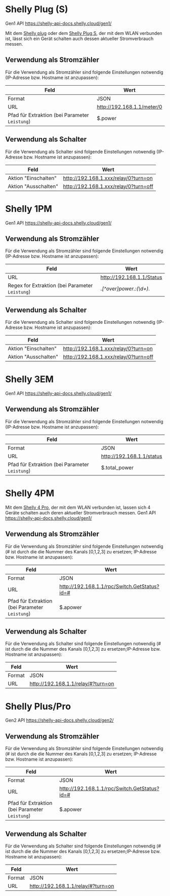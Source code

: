 # Shelly Plug (S)
Gen1 API 
https://shelly-api-docs.shelly.cloud/gen1/

Mit dem [Shelly plug](https://shelly.cloud/shelly-plug/) oder dem [Shelly Plug S](https://shelly.cloud/knowledge-base/devices/shelly-plug-s/), der mit dem WLAN verbunden ist, lässt sich ein Gerät schalten auch dessen aktueller Stromverbrauch messen.

## Verwendung als Stromzähler

Für die Verwendung als Stromzähler sind folgende Einstellungen notwendig (IP-Adresse bzw. Hostname ist anzupassen):

| Feld                                           | Wert                       |
|------------------------------------------------|----------------------------|
| Format                                         | JSON                       |
| URL                                            | http://192.168.1.1/meter/0 |
| Pfad für Extraktion (bei Parameter `Leistung`) | $.power                    |

## Verwendung als Schalter

Für die Verwendung als Schalter sind folgende Einstellungen notwendig (IP-Adresse bzw. Hostname ist anzupassen):


| Feld                  | Wert                                   |
|-----------------------|----------------------------------------|
| Aktion "Einschalten"  | http://192.168.1.xxx/relay/0?turn=on   |
| Aktion "Ausschalten"  | http://192.168.1.xxx/relay/0?turn=off  |


# Shelly 1PM 
Gen1 API 
https://shelly-api-docs.shelly.cloud/gen1/

## Verwendung als Stromzähler

Für die Verwendung als Stromzähler sind folgende Einstellungen notwendig (IP-Adresse bzw. Hostname ist anzupassen):

| Feld                                           | Wert                       |
|------------------------------------------------|----------------------------|
| URL                                            | http://192.168.1.1/Status  |
| Regex for Extraktion (bei Parameter `Leistung`) |.*[^over]power.:(\d+).*     |

## Verwendung als Schalter

Für die Verwendung als Schalter sind folgende Einstellungen notwendig (IP-Adresse bzw. Hostname ist anzupassen):


| Feld                  | Wert                                   |
|-----------------------|----------------------------------------|
| Aktion "Einschalten"  | http://192.168.1.xxx/relay/0?turn=on   |
| Aktion "Ausschalten"  | http://192.168.1.xxx/relay/0?turn=off  |

# Shelly 3EM
Gen1 API 
https://shelly-api-docs.shelly.cloud/gen1/

## Verwendung als Stromzähler

Für die Verwendung als Stromzähler sind folgende Einstellungen notwendig (IP-Adresse bzw. Hostname ist anzupassen):

| Feld                                           | Wert                      |
|------------------------------------------------|---------------------------|
| Format                                         | JSON                      |
| URL                                            | http://192.168.1.1/status |
| Pfad für Extraktion (bei Parameter `Leistung`) | $.total_power             |

# Shelly 4PM
Mit dem [Shelly 4 Pro](https://shelly.cloud/shelly-4-pro/), der mit dem WLAN verbunden ist, lassen sich 4 Geräte schalten auch deren aktueller Stromverbrauch messen.
Gen1 API 
https://shelly-api-docs.shelly.cloud/gen1/

## Verwendung als Stromzähler

Für die Verwendung als Stromzähler sind folgende Einstellungen notwendig (# ist durch die die Nummer des Kanals [0,1,2,3] zu ersetzen; IP-Adresse bzw. Hostname ist anzupassen):

| Feld                                           | Wert                                         |
|------------------------------------------------|----------------------------------------------|
| Format                                         | JSON                                         |
| URL                                            | http://192.168.1.1/rpc/Switch.GetStatus?id=# |
| Pfad für Extraktion (bei Parameter `Leistung`) | $.apower                                     |

## Verwendung als Schalter

Für die Verwendung als Schalter sind folgende Einstellungen notwendig (# ist durch die die Nummer des Kanals [0,1,2,3] zu ersetzen;IP-Adresse bzw. Hostname ist anzupassen):

| Feld                                            | Wert                               |
| ----------------------------------------------- |------------------------------------|
| Format                                          | JSON                               |
| URL                                             | http://192.168.1.1/relay/#?turn=on |

# Shelly Plus/Pro
Gen2 API 
https://shelly-api-docs.shelly.cloud/gen2/

## Verwendung als Stromzähler

Für die Verwendung als Stromzähler sind folgende Einstellungen notwendig (# ist durch die die Nummer des Kanals [0,1,2,3] zu ersetzen; IP-Adresse bzw. Hostname ist anzupassen):

| Feld                                           | Wert                                         |
|------------------------------------------------|----------------------------------------------|
| Format                                         | JSON                                         |
| URL                                            | http://192.168.1.1/rpc/Switch.GetStatus?id=# |
| Pfad für Extraktion (bei Parameter `Leistung`) | $.apower                                     |

## Verwendung als Schalter

Für die Verwendung als Schalter sind folgende Einstellungen notwendig (# ist durch die die Nummer des Kanals [0,1,2,3] zu ersetzen;IP-Adresse bzw. Hostname ist anzupassen):

| Feld                                            | Wert                               |
| ----------------------------------------------- |------------------------------------|
| Format                                          | JSON                               |
| URL                                             | http://192.168.1.1/relay/#?turn=on |
